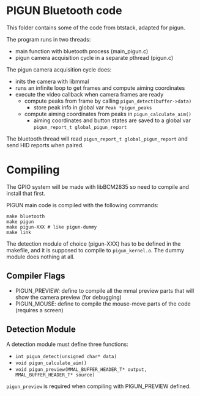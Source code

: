 # PIGUN Bluetooth code

This folder contains some of the code from btstack, adapted for pigun.

The program runs in two threads:

- main function with bluetooth process (main_pigun.c)
- pigun camera acquisition cycle in a separate pthread (pigun.c)

The pigun camera acquisition cycle does:
- inits the camera with libmmal
- runs an infinite loop to get frames and compute aiming coordinates
- execute the video callback when camera frames are ready
  - compute peaks from frame by calling `pigun_detect(buffer->data)`
    - store peak info in global var `Peak *pigun_peaks`
  - compute aiming coordinates from peaks in `pigun_calculate_aim()`
    - aiming coordinates and button states are saved to a global var `pigun_report_t global_pigun_report`
   
The bluetooth thread will read `pigun_report_t global_pigun_report` and send HID reports when paired.


# Compiling

The GPIO system will be made with libBCM2835 so need to compile and install that first.

PIGUN main code is compiled with the following commands:

```
make bluetooth
make pigun
make pigun-XXX # like pigun-dummy
make link
```

The detection module of choice (pigun-XXX) has to be defined in the makefile, and it is supposed to compile to `pigun_kernel.o`.
The dummy module does nothing at all.

## Compiler Flags

- PIGUN_PREVIEW: define to compile all the mmal preview parts that will show the camera preview (for debugging)
- PIGUN_MOUSE: define to compile the mouse-move parts of the code (requires a screen)


## Detection Module

A detection module must define three functions:

- `int pigun_detect(unsigned char* data)`
- `void pigun_calculate_aim()`
- `void pigun_preview(MMAL_BUFFER_HEADER_T* output, MMAL_BUFFER_HEADER_T* source)`

`pigun_preview` is required when compiling with PIGUN_PREVIEW defined.




